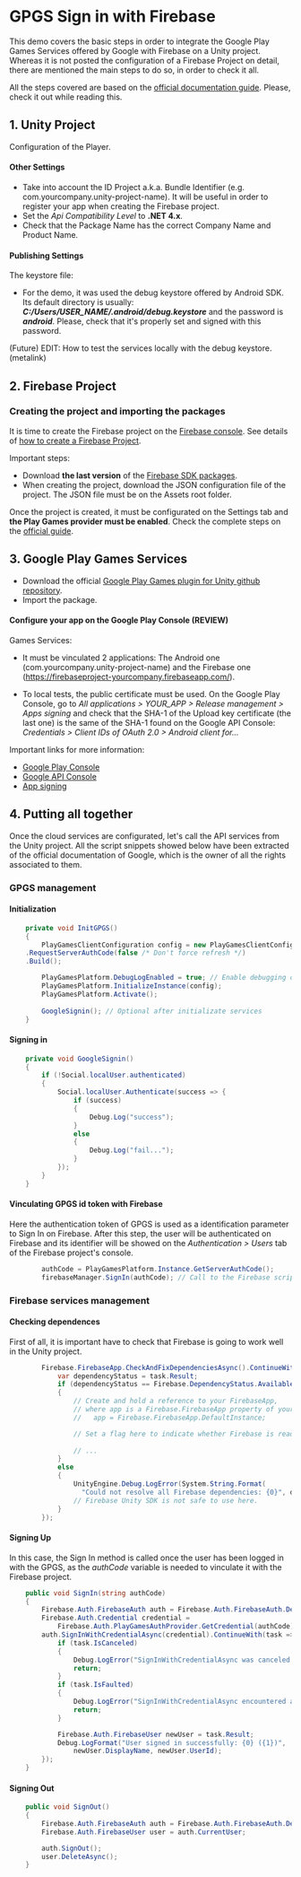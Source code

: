 # GPGS Sign in with Firebase
This demo covers the basic steps in order to integrate the Google Play Games Services offered by Google with Firebase on a Unity project. Whereas it is not posted the configuration of a Firebase Project on detail, there are mentioned the main steps to do so, in order to check it all.

All the steps covered are based on the [official documentation guide](https://firebase.google.com/docs/auth/unity/play-games#set_up_your_firebase_project). Please, check it out while reading this.

## 1.  Unity Project
Configuration of the Player.

#### Other Settings
- Take into account the ID Project a.k.a. Bundle Identifier (e.g. com.yourcompany.unity-project-name). It will be useful in order to register your app when creating the Firebase project.
- Set the *Api Compatibility Level* to **.NET 4.x**.
- Check that the Package Name has the correct Company Name and Product Name.

#### Publishing Settings
The keystore file:
- For the demo, it was used the debug keystore offered by Android SDK. Its default directory is usually: ***C:/Users/USER_NAME/.android/debug.keystore*** and the password is ***android***. Please, check that it's properly set and signed with this password.

(Future) EDIT: How to test the services locally with the debug keystore. (metalink)

## 2. Firebase Project

### Creating the project and importing the packages

It is time to create the Firebase project on the [Firebase console](https://console.firebase.google.com/). See details of [how to create a Firebase Project](https://firebase.google.com/docs/unity/setup).

Important steps:
- Download **the last version** of the [Firebase SDK packages](https://firebase.google.com/download/unity).
- When creating the project, download the JSON configuration file of the project. The JSON file must be on the Assets root folder.

Once the project is created, it must be configurated on the Settings tab and **the Play Games provider must be enabled**. Check the complete steps on the [official guide](https://firebase.google.com/docs/auth/unity/play-games#set_up_your_firebase_project).


## 3. Google Play Games Services

- Download the official [Google Play Games plugin for Unity github repository](https://github.com/playgameservices/play-games-plugin-for-unity).
- Import the package.

#### Configure your app on the Google Play Console (REVIEW)
Games Services:
- It must be vinculated 2 applications: The Android one (com.yourcompany.unity-project-name) and the Firebase one (https://firebaseproject-yourcompany.firebaseapp.com/).

- To local tests, the public certificate must be used. On the Google Play Console, go to *All applications > YOUR_APP > Release management > Apps signing* and check that the SHA-1 of the Upload key certificate (the last one) is the same of the SHA-1 found on the Google API Console: *Credentials > Client IDs of OAuth 2.0 > Android client for...*

Important links for more information:
- [Google Play Console](https://play.google.com/apps/publish)
- [Google API Console](https://console.cloud.google.com/apis)
- [App signing](https://developer.android.com/studio/publish/app-signing)


## 4. Putting all together

Once the cloud services are configurated, let's call the API services from the Unity project. All the script snippets showed below have been extracted of the official documentation of Google, which is the owner of all the rights associated to them.



### GPGS management

#### Initialization

```csharp
    private void InitGPGS()
    {
        PlayGamesClientConfiguration config = new PlayGamesClientConfiguration.Builder()
    .RequestServerAuthCode(false /* Don't force refresh */)
    .Build();

        PlayGamesPlatform.DebugLogEnabled = true; // Enable debugging output
        PlayGamesPlatform.InitializeInstance(config);
        PlayGamesPlatform.Activate();
        
        GoogleSignin(); // Optional after initializate services
    }
```


#### Signing in

```csharp
    private void GoogleSignin()
    {
        if (!Social.localUser.authenticated)
        {
            Social.localUser.Authenticate(success => {
                if (success)
                {
                    Debug.Log("success");
                }
                else
                {
                    Debug.Log("fail...");
                }
            });
        }
    }
```

#### Vinculating GPGS id token with Firebase
Here the authentication token of GPGS is used as a identification parameter to Sign In on Firebase.
After this step, the user will be authenticated on Firebase and its identifier will be showed on the *Authentication > Users* tab of the Firebase project's console.

```csharp
        authCode = PlayGamesPlatform.Instance.GetServerAuthCode();
        firebaseManager.SignIn(authCode); // Call to the Firebase script
```



### Firebase services management

#### Checking dependences
First of all, it is important have to check that Firebase is going to work well in the Unity project.

```csharp
        Firebase.FirebaseApp.CheckAndFixDependenciesAsync().ContinueWith(task => {
            var dependencyStatus = task.Result;
            if (dependencyStatus == Firebase.DependencyStatus.Available)
            {
                // Create and hold a reference to your FirebaseApp,
                // where app is a Firebase.FirebaseApp property of your application class.
                //   app = Firebase.FirebaseApp.DefaultInstance;

                // Set a flag here to indicate whether Firebase is ready to use by your app.
                
                // ...
            }
            else
            {
                UnityEngine.Debug.LogError(System.String.Format(
                  "Could not resolve all Firebase dependencies: {0}", dependencyStatus));
                // Firebase Unity SDK is not safe to use here.
            }
        });
```

#### Signing Up
In this case, the Sign In method is called once the user has been logged in with the GPGS, as the *authCode* variable is needed to vinculate it with the Firebase project.

```csharp
    public void SignIn(string authCode)
    {
        Firebase.Auth.FirebaseAuth auth = Firebase.Auth.FirebaseAuth.DefaultInstance;
        Firebase.Auth.Credential credential =
            Firebase.Auth.PlayGamesAuthProvider.GetCredential(authCode);
        auth.SignInWithCredentialAsync(credential).ContinueWith(task => {
            if (task.IsCanceled)
            {
                Debug.LogError("SignInWithCredentialAsync was canceled.");
                return;
            }
            if (task.IsFaulted)
            {
                Debug.LogError("SignInWithCredentialAsync encountered an error: " + task.Exception);
                return;
            }

            Firebase.Auth.FirebaseUser newUser = task.Result;
            Debug.LogFormat("User signed in successfully: {0} ({1})",
                newUser.DisplayName, newUser.UserId);
        });
    }
```

#### Signing Out

```csharp
    public void SignOut()
    {
        Firebase.Auth.FirebaseAuth auth = Firebase.Auth.FirebaseAuth.DefaultInstance;
        Firebase.Auth.FirebaseUser user = auth.CurrentUser;

        auth.SignOut();
        user.DeleteAsync();
    }
```




